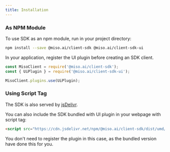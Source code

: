 ```yaml
---
title: Installation
---
```


### As NPM Module
To use SDK as an npm module, run in your project directory:

```bash
npm install --save @miso.ai/client-sdk @miso.ai/client-sdk-ui
```

In your application, register the UI plugin before creating an SDK client.

```js
const MisoClient = require('@miso.ai/client-sdk');
const { UiPlugin } = require('@miso.ai/client-sdk-ui');

MisoClient.plugins.use(UiPlugin);
```

### Using Script Tag
The SDK is also served by [jsDelivr](https://www.jsdelivr.com/package/npm/@miso.ai/client-sdk).

You can also include the SDK bundled with UI plugin in your webpage with script tag:

```html
<script src="https://cdn.jsdelivr.net/npm/@miso.ai/client-sdk/dist/umd/miso-ui.min.js"></script>
```

You don't need to register the plugin in this case, as the bundled version have done this for you.
